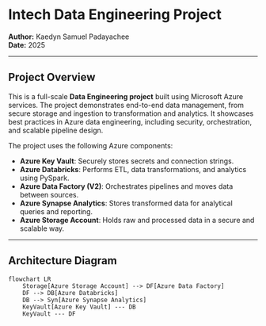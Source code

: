 # Intech Data Engineering Project

**Author:** Kaedyn Samuel Padayachee  
**Date:** 2025  

---

## Project Overview

This is a full-scale **Data Engineering project** built using Microsoft Azure services. The project demonstrates end-to-end data management, from secure storage and ingestion to transformation and analytics. It showcases best practices in Azure data engineering, including security, orchestration, and scalable pipeline design.

The project uses the following Azure components:

- **Azure Key Vault**: Securely stores secrets and connection strings.  
- **Azure Databricks**: Performs ETL, data transformations, and analytics using PySpark.  
- **Azure Data Factory (V2)**: Orchestrates pipelines and moves data between sources.  
- **Azure Synapse Analytics**: Stores transformed data for analytical queries and reporting.  
- **Azure Storage Account**: Holds raw and processed data in a secure and scalable way.  

---

## Architecture Diagram

```mermaid
flowchart LR
    Storage[Azure Storage Account] --> DF[Azure Data Factory]
    DF --> DB[Azure Databricks]
    DB --> Syn[Azure Synapse Analytics]
    KeyVault[Azure Key Vault] --- DB
    KeyVault --- DF
